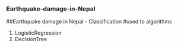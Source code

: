 ### Earthquake-damage-in-Nepal
##Earthquake damage in Nepal - Classification 
#used to algorithms 
1) LogisticRegression
2) DecisionTree

